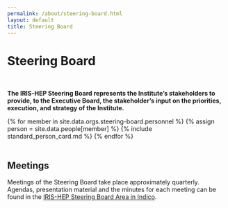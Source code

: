 ```yaml
---
permalink: /about/steering-board.html
layout: default
title: Steering Board
---
```


<div class="container-fluid">
  <h1>Steering Board</h1><br>
  
  <p><b>The IRIS-HEP Steering Board represents the Institute’s stakeholders to 
        provide, to the Executive Board, the stakeholder’s input on the 
        priorities, execution, and strategy of the Institute.</b></p>
  <div class="row">
  {% for member in site.data.orgs.steering-board.personnel  %}
       {% assign person = site.data.people[member] %}
       {% include standard_person_card.md %}
  {% endfor %}
  </div>
  <br>

  <h2>Meetings</h2>

Meetings of the Steering Board take place approximately quarterly. Agendas,
presentation material and the minutes for each meeting can be found in the 
<a href="https://indico.cern.ch/category/10989/">IRIS-HEP Steering Board Area in Indico</a>. 
  
</div>
